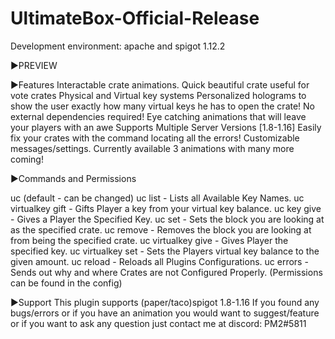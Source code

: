 # UltimateBox-Official-Release
 Development environment: apache and spigot 1.12.2
 
 
►PREVIEW 
 
►Features
Interactable crate animations.
Quick beautiful crate useful for vote crates
Physical and Virtual key systems
Personalized holograms to show the user exactly how many virtual keys he has to open the crate!
No external dependencies required!
Eye catching animations that will leave your players with an awe
Supports Multiple Server Versions [1.8-1.16]
Easily fix your crates with the command locating all the errors!
Customizable messages/settings.
Currently available 3 animations with many more coming!

►Commands and Permissions

uc (default - can be changed)
uc list - Lists all Available Key Names.
uc virtualkey gift <player> <keyName> <amount> - Gifts Player a key from your virtual key balance.
uc key give <player> <keyName> <amount> - Gives a Player the Specified Key.
uc set <CrateName> - Sets the block you are looking at as the specified crate.
uc remove <CrateName> - Removes the block you are looking at from being the specified crate.
uc virtualkey give <player> <keyName> <amount> - Gives Player the specified key.
uc virtualkey set <player> <keyName> <amount> - Sets the Players virtual key balance to the given amount.
uc reload - Reloads all Plugins Configurations.
uc errors - Sends out why and where Crates are not Configured Properly.
(Permissions can be found in the config)
 
►Support
This plugin supports (paper/taco)spigot 1.8-1.16
If you found any bugs/errors or if you have an animation you would want to suggest/feature or if you want to ask any question just contact me at discord:
PM2#5811

